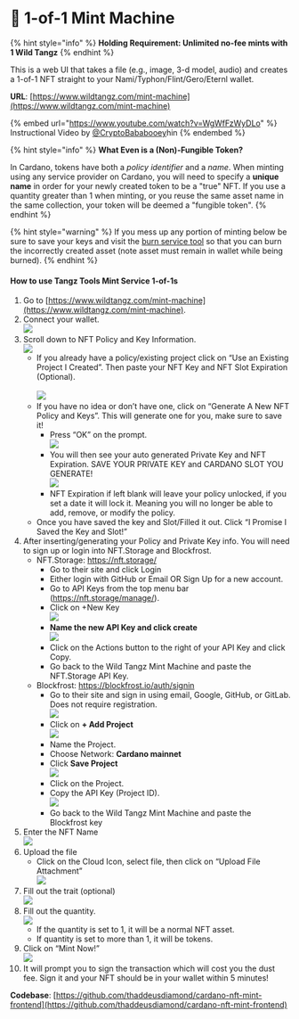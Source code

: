 # 🎨 1-of-1 Mint Machine

{% hint style="info" %}
**Holding Requirement: Unlimited no-fee mints with 1 Wild Tangz**
{% endhint %}

This is a web UI that takes a file (e.g., image, 3-d model, audio) and creates a 1-of-1 NFT straight to your Nami/Typhon/Flint/Gero/Eternl wallet.

**URL**: [https://www.wildtangz.com/mint-machine](https://www.wildtangz.com/mint-machine)

{% embed url="https://www.youtube.com/watch?v=WgWfFzWyDLo" %}
Instructional Video by [@CryptoBababooey](https://twitter.com/CryptoBababooey)hin
{% endembed %}

{% hint style="info" %}
**What Even is a (Non)-Fungible Token?**

In Cardano, tokens have both a _policy identifier_ and a _name_.  When minting using any service provider on Cardano, you will need to specify a **unique name** in order for your newly created token to be a "true" NFT.  If you use a quantity greater than 1 when minting, or you reuse the same asset name in the same collection, your token will be deemed a "fungible token".
{% endhint %}

{% hint style="warning" %}
If you mess up any portion of minting below be sure to save your keys and visit the [burn service tool](burn-service.md) so that you can burn the incorrectly created asset (note asset must remain in wallet while being burned).
{% endhint %}

#### **How to use Tangz Tools Mint Service 1-of-1s**

1. Go to [https://www.wildtangz.com/mint-machine](https://www.wildtangz.com/mint-machine).
2. Connect your wallet.\
   ![](https://lh3.googleusercontent.com/DQIVy2Bzq5s8-ftAGjhXZ1iXOezXFxdGOJBmUqgPwTI-UROcAtZgqAnyns5pSCE7al0AdjF\_waHVXAeX8jc6Qe1T-Dz\_bjVJ6Nv5VWX0uPSSkRl03q4AecIRIyXoVgpiXoatDUTpWdJOw6EOFqFe0-BxcfYxsZFX4KFZHxYiwZiEWAyjFDiz8G14dA)
3. Scroll down to NFT Policy and Key Information.\
   ![](https://lh4.googleusercontent.com/q3J9lktz\_O1qedYdMExG5ul1dBx-On1KQLLBBddotEzKwbrQZLHaQC0OxvUYorMn3bDLn6jpVLIvKF6gfWTCcKaJ9dW86RUkn4KjcHC5xp5YYZgPgK94Z0HKwhxpBD0O41Pv7hJX0uVtk--K9LxSvA-jMbNbgDXmk8fObYsaBtPWPUsUEdzcHAyX9Q)
   * If you already have a policy/existing project click on “Use an Existing Project I Created”. Then paste your NFT Key and NFT Slot Expiration (Optional).\
     \
     ![](https://lh3.googleusercontent.com/GmNrM81SfUhwwHFw2nVY7LHI1Lv\_mXyCozHgTBWCEwKlflT9cCqcIAQZn1P\_PjLV0CL5MIBME\_67cVKpYDgmwbw6FJquWrwHGh6I8fevY5sU5qq01iCCVT4caxljlFfw8sfqU6Z6ddgopvHHBqIuqe3vt2hdUcHlHb069gKnBauOPmNyaSlpiW8uWA)
   * If you have no idea or don’t have one, click on “Generate A New NFT Policy and Keys”. This will generate one for you, make sure to save it!
     * Press “OK” on the prompt.\
       ![](https://lh4.googleusercontent.com/V8NuPKGWoHq1MedyEsPwAowLrcP5pYFr8FXIGvm\_aD4D0CX-ZfH52QuaQzNqj6R0DWjoWjDex63PDsB12N7JS3NWDvt-YbexkTZ0ySDWaWG3-vzdUtgqhRJimVgzTccHEfTSM-dbfyoekuo-x3uaj4h8hA5u7wUvaeiyoXjVPEJdjc6ameu-1RYZmQ)
     * You will then see your auto generated Private Key and NFT Expiration. SAVE YOUR PRIVATE KEY and CARDANO SLOT YOU GENERATE!  \
       &#x20;                              ![](https://lh4.googleusercontent.com/tGf3GEygVf8z6rZ38JqDJHkgSydWh1lKxKJvn-XVkRlIiYzj82OKcogVY\_eFKKDax1rMNPZZ7Jc24qpmz-4pJpeg1OCy6L08bwwcbJy9xpYryCA8wC3I3vFOU3Rg1Q7SVqqpqUpPJ\_e8hkB76coh9BFHzHLglkVEFJuT40mIOIPYXK2vdJ4FTAaY6Q)
     * &#x20;NFT Expiration if left blank will leave your policy unlocked, if you set a date it will lock it. Meaning you will no longer be able to add, remove, or modify the policy.
   * Once you have saved the key and Slot/Filled it out. Click “I Promise I Saved the Key and Slot!”
4. After inserting/generating your Policy and Private Key info. You will need to sign up or login into NFT.Storage and Blockfrost.
   * NFT.Storage: https://nft.storage/
     * Go to their site and click Login&#x20;
     * Either login with GitHub or Email OR Sign Up for a new account.
     * Go to API Keys from the top menu bar (https://nft.storage/manage/).
     * Click on +New Key    \
       &#x20;                                             ![](https://lh6.googleusercontent.com/4pw9UAX9i8pnrOuwQfs7n084IqMS1csMkcrW2h-Bst\_OLQq6zp0gwGYwkKGVZKY0dSe7eXcS8Kh7RaSMPh04h1bCqfT3ngbshCmsusJk4P9AzV9iIr2Oer7dFqtn68Bu5aXS7NHsupoS0gVNUQRNFm54ZPCjww5SfAgV0MszbhPfA5ljo-0nVIvQdQ)
     * **Name the new API Key and click create**\
       ![](https://lh6.googleusercontent.com/KFmJLi0vnT1hpkflNUV-airL6838drnsb8hd\_ZYHIsRtoRhh2LmGkMymQUQf9ir9mGXJLHOD3GcDzXFsWtzhGxB8kOjkgnpBD0vmQ2RcRW9J6rK6PfJ4XhpJG50\_DP0Suw5m94eaCrXu-wvBI3pBb8Wbr9ZVnySEbT1CEPiPnmVQzZgh6T\_1t\_1n3w)
     * Click on the Actions button to the right of your API Key and click Copy.
     * Go back to the Wild Tangz Mint Machine and paste the NFT.Storage API Key.
   * Blockfrost: https://blockfrost.io/auth/signin
     * Go to their site and sign in using email, Google, GitHub, or GitLab. Does not require registration.\
       ![](https://lh6.googleusercontent.com/owjDNH0wS\_sejwpDjeulspKA9BWZPjsvCG8jLlovtMvILCumbfN1q8CtQcPS9MYBCTH3eJQeZaFcJorQkXwz6Y9PWhYo4m5EQtS18RR\_RkGUXYyACdA4EsfqEwrMqsgy4HiZ\_6UnFN2i\_rHc6SU73gTE0vnEkItMGa2n\_02rWqrYV1McPr9QcVzljg)
     * Click on **+ Add Project**  \
       &#x20;                                                ![](https://lh6.googleusercontent.com/TJQqYKyMYOEegjMqBuDCaAKsVz-yBC2lZzOz8\_rw4caYN5OCtAoQfvgtxB0ehllLJ1NJ03q8E-ipxLieVJevnurhGIFdpCQEaaJ-cFwbl3-q9f\_0uJlHRVPPpWDuVBDijgk6ic1TDiohzIm\_bW4AiDjUYcO5VljLj06mZMAS41zkH-mMlBlAE8nS5A)
     * Name the Project.
     * Choose Network: **Cardano mainnet**&#x20;
     * Click **Save Project**         \
       ![](https://lh6.googleusercontent.com/2J2c0MV-FL\_cSev8yByKBbli349lssqlFtHCmWKY6GvhIS7bYns8JsK0MtTW26yduMk6OsW8jnSMOA8XsDafGl2X7L91cGRHGlJ7iG51rETxdPFObjoSe3fMW6wIZQT5cbJXWd-\_tx6f47ZDnXvhoD8QjIhtZGQ1S18ld3ubDaW6meEip7nwZ8ilUw)
     * Click on the Project.&#x20;
     * Copy the API Key (Project ID).\
       ![](https://lh5.googleusercontent.com/-gJ18RUjLo5ppwbuXNEAY0jeI7UApfSC7y4hqir1K3VPFNvAqSr2sfROqiBRxbwFzLKAoD5IXFQTo6MCNOaV08omXYfZo5KtPVCWD03bEtjsQGc5DTO2zH\_v4b2q2wCQR7o4zS\_SglEi8hsudAr4ZWqss6fSQHj80I3ZtvbLN4AyErjksrseOuYR0Q)
     * Go back to the Wild Tangz Mint Machine and paste the Blockfrost key
5. Enter the NFT Name           \
   &#x20;            ![](https://lh3.googleusercontent.com/d1WT8a1SF57ALyi44bie9HM1PTYTg2RTRVdGzSTNh6cHRzsIP5gJbjUww3BURePPxQIhzzfnDH0bQTZxMcdkE\_9I7G0rkpta2tJd2UFMWII-CZRysKfbQRZ30cdeD9GeswC7YC8jg8NEM72SgoXFjxxJdXC9mjqabaifeYDB6GVQYSezRyl30Xv0hQ)
6. Upload the file
   * Click on the Cloud Icon, select file, then click on “Upload File Attachment”\
     ![](https://lh5.googleusercontent.com/0afhTAuRbJGnaoQXJCr9M3OZNRTi0behOYdbNlspRnsV00Em1kw1bBIRCImZQTS1KqSRxUprOjdxvFSvj1xut20CEuLEdR\_vTFs4VLp07vVBHxKmginhtOrC3QT5MHIQRUGBIBS3l8PBCbgYUS7dIJUUq75by43xmJ2VdrOKcqasmaHuZe62DRLv3Q)
7. Fill out the trait (optional)\
   ![](https://lh6.googleusercontent.com/uqyDE0ox6zViPQz8NO3zMS9PsQno-aV0554dQdpnBcEXy8\_Emhg7x\_GEPmojJaagSZm2nScTrMRaydE04o-j2NVgPJM5Qvu\_y9bpCZJYq6CFWl9ldrPymehLk65\_AueigOvUsQx-Kv9nbzUr\_YQKKHqwA9jHHTUZW8eqGhEyk\_acR4jxWTBOTQIuZw)
8. Fill out the quantity.\
   ![](https://lh6.googleusercontent.com/6V-EXA4ZlnETCX9r6GqCnv4G13WLZocDjRGAVs-kq\_4Vhwi98vn7kOxv2P6196bGsfjcOithOmV86bJ5a1ggtExlfxqmYxLqq6G5rn2DWerG1v7kI-wGKSdNElrkzlrxz9uDKanUn2TcGMkq55zwFs640CFXHOjH3cSmpL82CaEmkVotGO9Im7qvzQ)
   * If the quantity is set to 1, it will be a normal NFT asset.&#x20;
   * If quantity is set to more than 1, it will be tokens.
9. Click on “Mint Now!”\
   ![](https://lh3.googleusercontent.com/BD1SLwsTDdL6cn\_GdBa3lwWojIJoV02cXXYdq2s5ZAVBQhO9rNkLbzENVVc-NkeKmpF7KnRUaal0XT--xuOm64ADFjzVKGJOxETr4V7guSjwyDY8WXfvOj1qnAJBwBVKePeCfymNzJ43PVJK654p5xbQugd2-33XHMfmCdsbkUS7wlMrCF09NGPUaw)
10. It will prompt you to sign the transaction which will cost you the dust fee. Sign it and your NFT should be in your wallet within 5 minutes!

**Codebase**: [https://github.com/thaddeusdiamond/cardano-nft-mint-frontend](https://github.com/thaddeusdiamond/cardano-nft-mint-frontend)
